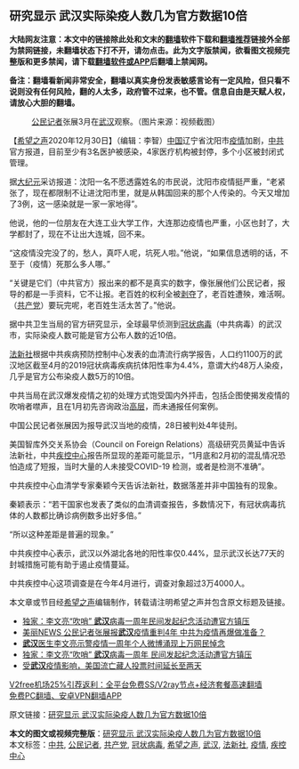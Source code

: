  <h2>研究显示 武汉实际染疫人数几为官方数据10倍</h2> <p class="notice"><b>大陆网友注意：本文中的链接除此处和文末的<a href="https://github.com/bannedbook/fanqiang" >翻墙</a>软件下载和<a href="https://github.com/killgcd/justmysocks/blob/master/README.md">翻墙推荐</a>链接外全部为禁网链接，未翻墙状态下打不开，请勿点击。此为文字版禁闻，欲看图文视频完整版和更多禁闻，请下载<a href="https://github.com/bannedbook/fanqiang">翻墙软件或APP</a>后翻墙上禁闻网。</p><p>备注：翻墙看新闻非常安全，翻墙以真实身份发表敏感言论有一定风险，但只看不说则没有任何风险，翻的人太多，政府管不过来，也不管。信息自由是天赋人权，请放心大胆的翻墙。</b></p>  <div class="entry"> <figure> <p><figcaption><a href="https://www.bannedbook.org/bnews/tag/%E5%85%AC%E6%B0%91%E8%AE%B0%E8%80%85/" class="st_tag internal_tag" rel="tag" title="标签 公民记者 下的日志">公民记者</a>张展3月在<a href="https://www.bannedbook.org/bnews/tag/%e6%ad%a6%e6%b1%89/" class="st_tag internal_tag" rel="tag" title="标签 武汉 下的日志">武汉</a>观察。（图片来源：视频截图）</figcaption></figure> <p>【<span class='wp_keywordlink_affiliate'><a href="https://www.soundofhope.org" title="希望之声" target="_blank">希望之声</a></span>2020年12月30日】（编辑：李智）<span class='wp_keywordlink_affiliate'><a href="https://www.bannedbook.org/" title="中国" target="_blank">中国</a></span>辽宁省沈阳市<a href="https://www.bannedbook.org/bnews/tag/%E7%96%AB%E6%83%85/" class="st_tag internal_tag" rel="tag" title="标签 疫情 下的日志">疫情</a>加剧，<a href="https://www.bannedbook.org/bnews/tag/%e4%b8%ad%e5%85%b1/" class="st_tag internal_tag" rel="tag" title="标签 中共 下的日志">中共</a>官方报道，目前至少有3名医护被感染，4家医疗机构被封停，多个小区被封闭式管理。</p> <p>据<span class='wp_keywordlink_affiliate'><a href="http://www.epochtimes.com/" title="大纪元" target="_blank">大纪元</a></span>采访报道：沈阳一名不愿透露姓名的市民说，沈阳市疫情挺严重，“老紧张了，现在都限制不让进沈阳市里，就是从韩国回来的那个人传染的。今天又增加了3例，这一感染就是一家一家地得”。</p> <p>他说，他的一位朋友在大连工业大学工作，大连那边疫情也严重，小区也封了，大学都封了，现在不让出大连城，回不来。</p> <p>“这疫情没完没了的，愁人，真吓人呢，坑死人啦。”他说，“如果信息透明的话，不至于（疫情）死那么多人哪。”</p> <p>“关键是它们（中共官方）报出来的都不是真实的数字，像张展他们公民记者，报导的都是一手资料，它不让报。老百姓的权利全被<span class='wp_keywordlink'><a href="https://www.bannedbook.org/forum2/topic21.html" title="《剥夺》 黄建民 著" target="_blank">剥夺</a></span>了，老百姓遭殃，难活啊。（<a href="https://www.bannedbook.org/bnews/tag/%e5%85%b1%e4%ba%a7%e5%85%9a/" class="st_tag internal_tag" rel="tag" title="标签 共产党 下的日志">共产党</a>）要玩完呢，老百姓生活太苦了。”他说。</p>  <p>据中共卫生当局的官方研究显示，全球最早侦测到<a href="https://www.bannedbook.org/bnews/tag/%e5%86%a0%e7%8a%b6%e7%97%85%e6%af%92/" class="st_tag internal_tag" rel="tag" title="标签 冠状病毒 下的日志">冠状病毒</a>（中共病毒）的武汉市，实际染疫人数可能是官方公布人数的近10倍。</p> <p><a href="https://www.bannedbook.org/bnews/tag/%e6%b3%95%e6%96%b0%e7%a4%be/" class="st_tag internal_tag" rel="tag" title="标签 法新社 下的日志">法新社</a>根据中共疾病预防控制中心发表的血清流行病学报告，人口约1100万的武汉地区截至4月的2019冠状病毒疾病抗体阳性率为4.4%，意谓大约48万人染疫，几乎是官方公布染疫人数5万的10倍。</p> <p>中共当局在武汉爆发疫情之初的处理方式饱受国内外抨击，包括企图使揭发疫情的吹哨者噤声，且在1月初先咨询政治<span class='wp_keywordlink_affiliate'><a href="https://www.bannedbook.org/bnews/ccpdope/" title="中共高层内幕" target="_blank">高层</a></span>，而未通报任何案例。</p> <p>中国公民记者张展因为报导武汉当地的疫情，28日被判处4年徒刑。</p> <p>美国智库外交关系协会（Council on Foreign Relations）高级研究员黄延中告诉法新社，中共<a href="https://www.bannedbook.org/bnews/tag/%E7%96%BE%E6%8E%A7%E4%B8%AD%E5%BF%83/" class="st_tag internal_tag" rel="tag" title="标签 疾控中心 下的日志">疾控中心</a>报告所显现的差距可能显示，“1月底和2月初的混乱情况恐怕造成了短报，当时大量的人未接受COVID-19 检测，或者是检测不准确”。</p>  <p>中共疾控中心血清学专家秦颖今天告诉法新社，数据落差并非中国独有的现象。</p> <p>秦颖表示：“若干国家也发表了类似的血清调查报告，多数情况下，有冠状病毒抗体的人数都比确诊病例数多出好多倍。”</p> <p>“所以这种差距是普遍的现象。”</p> <p>中共疾控中心表示，武汉以外湖北各地的阳性率仅0.44%，显示武汉长达77天的封城措施可能有助于遏止疫情蔓延。</p> <p>中共疾控中心这项调查是在今年4月进行，调查对象超过3万4000人。</p>  <p>本文章或节目经<a href="https://www.bannedbook.org/bnews/tag/%e5%b8%8c%e6%9c%9b%e4%b9%8b%e5%a3%b0/" class="st_tag internal_tag" rel="tag" title="标签 希望之声 下的日志">希望之声</a>编辑制作，转载请注明希望之声并包含原文标题及链接。</p> <ul class='op-related-articles' title='相关阅读'> <li><a href='https://www.bannedbook.org/bnews/baitai/20201230/1457981.html' target='_blank'>独家：李文亮“吹哨” <b>武汉</b>病毒一周年民间发起纪念活动遭官方镇压</a></li> <li><a href='https://www.bannedbook.org/bnews/bannedvideo/20201230/1457975.html' target='_blank'>美丽NEWS 公民记者张展报<b>武汉</b>疫情重判4年 中共为疫情再爆做准备？</a></li> <li><a href='https://www.bannedbook.org/bnews/baitai/20201230/1457949.html' target='_blank'><b>武汉</b>医生李文亮示警疫情一周年个人微博涌现上万网民悼念</a></li> <li><a href='https://www.bannedbook.org/bnews/headline/20201230/1457933.html' target='_blank'>独家：李文亮“吹哨” <b>武汉</b>病毒一周年 民间发起纪念活动遭官方镇压</a></li> <li><a href='https://www.bannedbook.org/bnews/renquan/xizang/20201230/1457856.html' target='_blank'>受<b>武汉</b>疫情影响，美国流亡藏人投票时间延长至两天</a></li> </ul> <p class="texttj"> <a href="https://www.bannedbook.org/forum23/topic22702.html" target="_blank">V2free机场25%引荐返利：全平台免费SS/V2ray节点+经济套餐高速翻墙</a><br/> <a href="https://github.com/bannedbook/fanqiang/wiki/%E7%A6%81%E9%97%BB%E7%BD%91%E5%AE%89%E5%8D%93%E7%BF%BB%E5%A2%99%E6%96%B0%E9%97%BBAPP" target="_blank">免费PC翻墙、安卓VPN翻墙APP</a></p><p>原文链接：<a class="src_link"  href="https://www.soundofhope.org/post/458770" target="_blank">研究显示 武汉实际染疫人数几为官方数据10倍</a></p><a name='sharetosocial'></a>       <div><b>本文的图文或视频完整版</b>：<a href='https://www.bannedbook.org/bnews/comments/20201230/1458045.html'>研究显示 武汉实际染疫人数几为官方数据10倍</a></div>  </div><!--END ENTRY--> <div class="postfooter"> <div>本文标签：<a href="https://www.bannedbook.org/bnews/tag/%e4%b8%ad%e5%85%b1/" rel="tag">中共</a>, <a href="https://www.bannedbook.org/bnews/tag/%E5%85%AC%E6%B0%91%E8%AE%B0%E8%80%85/" rel="tag">公民记者</a>, <a href="https://www.bannedbook.org/bnews/tag/%e5%85%b1%e4%ba%a7%e5%85%9a/" rel="tag">共产党</a>, <a href="https://www.bannedbook.org/bnews/tag/%e5%86%a0%e7%8a%b6%e7%97%85%e6%af%92/" rel="tag">冠状病毒</a>, <a href="https://www.bannedbook.org/bnews/tag/%e5%b8%8c%e6%9c%9b%e4%b9%8b%e5%a3%b0/" rel="tag">希望之声</a>, <a href="https://www.bannedbook.org/bnews/tag/%e6%ad%a6%e6%b1%89/" rel="tag">武汉</a>, <a href="https://www.bannedbook.org/bnews/tag/%e6%b3%95%e6%96%b0%e7%a4%be/" rel="tag">法新社</a>, <a href="https://www.bannedbook.org/bnews/tag/%E7%96%AB%E6%83%85/" rel="tag">疫情</a>, <a href="https://www.bannedbook.org/bnews/tag/%E7%96%BE%E6%8E%A7%E4%B8%AD%E5%BF%83/" rel="tag">疾控中心</a></div>  </div><!--END POSTFOOTER--> 